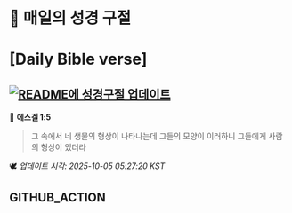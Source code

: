 # 🙏 매일의 성경 구절
# [Daily Bible verse]
## [![README에 성경구절 업데이트](https://github.com/DONGSUKA/first_test/actions/workflows/update-readme-bible.yml/badge.svg)](https://github.com/DONGSUKA/first_test/actions/workflows/update-readme-bible.yml)
<!-- START_BIBLE_VERSE -->
📖 **에스겔 1:5**
> 그 속에서 네 생물의 형상이 나타나는데 그들의 모양이 이러하니 그들에게 사람의 형상이 있더라

🕊️ _업데이트 시각: 2025-10-05 05:27:20 KST_
  <!-- END_BIBLE_VERSE -->
## GITHUB_ACTION
